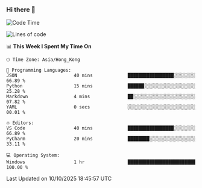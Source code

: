 ### Hi there 👋

<!--
**RoiexLee/RoiexLee** is a ✨ _special_ ✨ repository because its `README.md` (this file) appears on your GitHub profile.

Here are some ideas to get you started:

- 🔭 I’m currently working on ...
- 🌱 I’m currently learning ...
- 👯 I’m looking to collaborate on ...
- 🤔 I’m looking for help with ...
- 💬 Ask me about ...
- 📫 How to reach me: ...
- 😄 Pronouns: ...
- ⚡ Fun fact: ...
-->

<!--START_SECTION:waka-->
![Code Time](http://img.shields.io/badge/Code%20Time-1%2C229%20hrs%2057%20mins-blue)

![Lines of code](https://img.shields.io/badge/From%20Hello%20World%20I%27ve%20Written-41.6%20thousand%20lines%20of%20code-blue)

📊 **This Week I Spent My Time On** 

```text
🕑︎ Time Zone: Asia/Hong_Kong

💬 Programming Languages: 
JSON                     40 mins             █████████████████░░░░░░░░   66.89 % 
Python                   15 mins             ██████░░░░░░░░░░░░░░░░░░░   25.28 % 
Markdown                 4 mins              ██░░░░░░░░░░░░░░░░░░░░░░░   07.82 % 
YAML                     0 secs              ░░░░░░░░░░░░░░░░░░░░░░░░░   00.01 % 

🔥 Editors: 
VS Code                  40 mins             █████████████████░░░░░░░░   66.89 % 
PyCharm                  20 mins             ████████░░░░░░░░░░░░░░░░░   33.11 % 

💻 Operating System: 
Windows                  1 hr                █████████████████████████   100.00 % 
```


 Last Updated on 10/10/2025 18:45:57 UTC
<!--END_SECTION:waka-->
